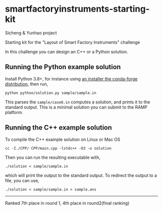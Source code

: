 # smartfactoryinstruments-starting-kit

Sicheng & Yunhao project

Starting kit for the "Layout of Smart Factory Instruments" challenge

In this challenge you can design an C++ or a Python solution.

## Running the Python example solution

Install Python 3.8+, for instance using [an installer the conda-forge distribution](https://github.com/conda-forge/miniforge),
then run,

```
python python/solution.py sample/sample.in
```

This parses the `sample/case0.in` computes a solution, and prints it to the standard output.
This is a minimal solution you can submit to the RAMP platform.

## Running the C++ example solution

To compile the C++ example solution on Linux or Mac OS

```
cc -I./CPP/ CPP/main.cpp -lstdc++ -O3 -o solution
```

Then you can run the resulting executable with,

```
./solution < sample/sample.in
```

which will print the output to the standard output. To redirect the output to a file, you can use,

```
./solution < sample/sample.in > sample.ans
```
---
Ranked 7th place in round 1, 4th place in round2(final ranking)
